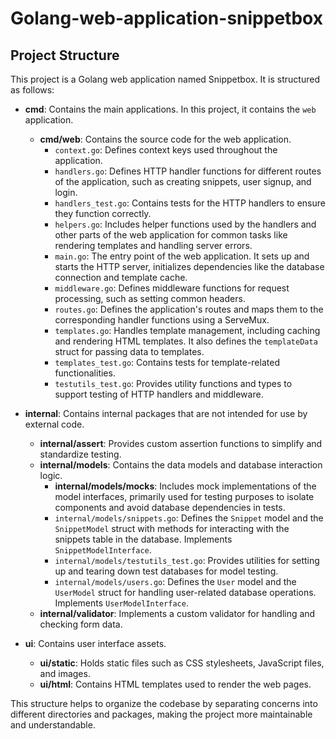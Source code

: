 # Golang-web-application-snippetbox

## Project Structure

This project is a Golang web application named Snippetbox. It is structured as follows:

- **cmd**: Contains the main applications. In this project, it contains the `web` application.
    - **cmd/web**: Contains the source code for the web application.
        - `context.go`: Defines context keys used throughout the application.
        - `handlers.go`: Defines HTTP handler functions for different routes of the application, such as creating snippets, user signup, and login.
        - `handlers_test.go`: Contains tests for the HTTP handlers to ensure they function correctly.
        - `helpers.go`: Includes helper functions used by the handlers and other parts of the web application for common tasks like rendering templates and handling server errors.
        - `main.go`: The entry point of the web application. It sets up and starts the HTTP server, initializes dependencies like the database connection and template cache.
        - `middleware.go`: Defines middleware functions for request processing, such as setting common headers.
        - `routes.go`: Defines the application's routes and maps them to the corresponding handler functions using a ServeMux.
        - `templates.go`: Handles template management, including caching and rendering HTML templates. It also defines the `templateData` struct for passing data to templates.
        - `templates_test.go`: Contains tests for template-related functionalities.
        - `testutils_test.go`: Provides utility functions and types to support testing of HTTP handlers and middleware.

- **internal**: Contains internal packages that are not intended for use by external code.
    - **internal/assert**: Provides custom assertion functions to simplify and standardize testing.
    - **internal/models**: Contains the data models and database interaction logic.
        - **internal/models/mocks**: Includes mock implementations of the model interfaces, primarily used for testing purposes to isolate components and avoid database dependencies in tests.
        - `internal/models/snippets.go`: Defines the `Snippet` model and the `SnippetModel` struct with methods for interacting with the snippets table in the database. Implements `SnippetModelInterface`.
        - `internal/models/testutils_test.go`: Provides utilities for setting up and tearing down test databases for model testing.
        - `internal/models/users.go`: Defines the `User` model and the `UserModel` struct for handling user-related database operations. Implements `UserModelInterface`.
    - **internal/validator**: Implements a custom validator for handling and checking form data.

- **ui**: Contains user interface assets.
    - **ui/static**: Holds static files such as CSS stylesheets, JavaScript files, and images.
    - **ui/html**: Contains HTML templates used to render the web pages.

This structure helps to organize the codebase by separating concerns into different directories and packages, making the project more maintainable and understandable.
